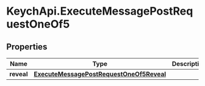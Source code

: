 # KeychApi.ExecuteMessagePostRequestOneOf5

## Properties

Name | Type | Description | Notes
------------ | ------------- | ------------- | -------------
**reveal** | [**ExecuteMessagePostRequestOneOf5Reveal**](ExecuteMessagePostRequestOneOf5Reveal.md) |  | 


